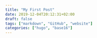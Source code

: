 ```yaml
---
title: "My First Post"
date: 2019-12-04T20:12:31+02:00
draft: false 
tags: ["markdown", "GitHub", "website"]
categories: ["hugo", "base16"]
---
```


